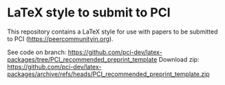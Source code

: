 LaTeX style to submit to PCI
============================

This repository contains a LaTeX style for use with papers to be submitted to PCI (https://peercommunityin.org).

See code on branch: https://github.com/pci-dev/latex-packages/tree/PCI_recommended_preprint_template
Download zip: https://github.com/pci-dev/latex-packages/archive/refs/heads/PCI_recommended_preprint_template.zip

